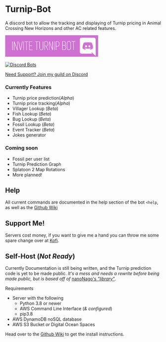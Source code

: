 # Turnip-Bot
A discord bot to allow the tracking and displaying of Turnip pricing in Animal Crossing New Horizons and other AC
related features.

[![Join](images/join.png)](https://discordapp.com/api/oauth2/authorize?client_id=701173984489635850&permissions=379968&scope=bot)

[![Discord Bots](https://top.gg/api/widget/701173984489635850.svg)](https://top.gg/bot/701173984489635850)

[Need Support? Join my guild on Discord](https://discord.gg/JPrC6c2)

### Currently Features
- Turnip price prediction(*Alpha*)
- Turnip price tracking(*Alpha*)
- Villager Lookup (*Beta*)
- Fish Lookup (*Beta*)
- Bug Lookup (*Beta*)
- Fossil Lookup (*Beta*)
- Event Tracker (*Beta*)
- Jokes generator

### Coming soon
- Fossil per user list
- Turnip Prediction Graph
- Splatoon 2 Map Rotations
- More planned!

## Help
All current commands are documented in the help section of the bot `<help`, as well as the 
[Github Wiki](https://github.com/vlee489/Turnip-Bot/wiki)

## Support Me!
Servers cost money, if you want to give me a hand you can throw me some spare change over at
[Kofi](https://ko-fi.com/vlee489).

## Self-Host (*Not Ready*)
Currently Documentation is still being written, and the Turnip prediction code is yet to be made public.
*It's a mess and needs a rewrite before being made public, but is based off of* 
[nanoNago's *"library"*](https://gitlab.com/nanoNago/turnips).

Requirements
- Server with the following
    - Python 3.8 or newer
    - AWS Command Line Interface (*& configured*)
    - pip3.8
- AWS DynamoDB noSQL database
- AWS S3 Bucket *or* Digital Ocean Spaces

Head over to the [Github Wiki](https://github.com/vlee489/Turnip-Bot/wiki) to get the install instructions. 
